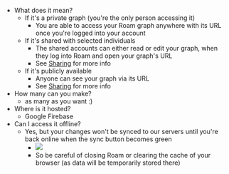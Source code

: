 - What does it mean?
    - If it's a private graph (you're the only person accessing it)
        - You are able to access your Roam graph anywhere with its URL once you're logged into your account 
    - If it's shared with selected individuals
        - The shared accounts can either read or edit your graph, when they log into Roam and open your graph's URL
        - See [Sharing](Sharing.md) for more info
    - If it's publicly available
        - Anyone can see your graph via its URL
        - See [Sharing](Sharing.md) for more info
- How many can you make?
    - as many as you want :)
- Where is it hosted?
    - Google Firebase
- Can I access it offline?
    - Yes, but your changes won't be synced to our servers until you're back online when the sync button becomes green
        - ![](https://firebasestorage.googleapis.com/v0/b/firescript-577a2.appspot.com/o/imgs%2Fapp%2Fhelp-documentation%2FCGs3axfCq1.png?alt=media&token=601b6eae-d411-4264-b341-6bdd976ae01d)
        - So be careful of closing Roam or clearing the cache of your browser (as data will be temporarily stored there)